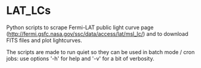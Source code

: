 # LAT_LCs

Python scripts to scrape Fermi-LAT public light curve page (http://fermi.gsfc.nasa.gov/ssc/data/access/lat/msl_lc/) and to download FITS files and plot lightcurves.

The scripts are made to run quiet so they can be used in batch mode / cron jobs: use options '-h' for help and '-v' for a bit of verbosity.
